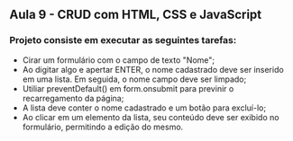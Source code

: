 ## Aula 9 - CRUD com HTML, CSS e JavaScript
### Projeto consiste em executar as seguintes tarefas:

- Cirar um formulário com o campo de texto "Nome";
- Ao digitar algo e apertar ENTER, o nome cadastrado deve ser inserido em uma lista. Em seguida, o nome campo deve ser limpado;
- Utiliar preventDefault() em form.onsubmit para previnir o recarregamento da página;
- A lista deve conter o nome cadastrado e um botão para excluí-lo;
- Ao clicar em um elemento da lista, seu conteúdo deve ser exibido no formulário, permitindo a edição do mesmo.
